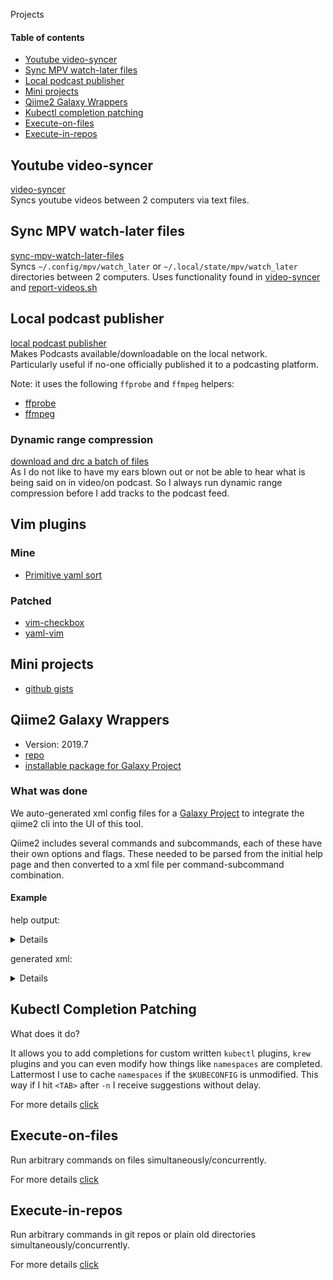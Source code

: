 Projects

#### Table of contents

- [Youtube video-syncer](#youtube-video-syncer)
- [Sync MPV watch-later files](#sync-mpv-watch-later-files)
- [Local podcast publisher](#local-podcast-publisher)
- [Mini projects](#mini-projects)
- [Qiime2 Galaxy Wrappers](#qiime2-galaxy-wrappers)
- [Kubectl completion patching](#kubectl-completion-patching)
- [Execute-on-files](#execute-on-files)
- [Execute-in-repos](#execute-in-repos)

## Youtube video-syncer

[video-syncer](https://github.com/diepfote/golang-tools/tree/32d62f7cad6f27d7c0503ba92907fee74f0a25b1/video-syncer)  
Syncs youtube videos between 2 computers via text files.

## Sync MPV watch-later files

[sync-mpv-watch-later-files](https://github.com/diepfote/golang-tools/tree/7f86a2e32d83d6f09f6af758ed267eee826ddef6/sync-video-syncer-mpv-watch-later-files)  
Syncs `~/.config/mpv/watch_later` or `~/.local/state/mpv/watch_later` directories between 2 computers.
Uses functionality found in [video-syncer](#youtube-video-syncer) and [report-videos.sh](https://github.com/diepfote/scripts/blob/fc09c10453e8527e3fb53a3c379b128310c60b69/normal-privileges_systemd_scripts/report-videos.sh)

## Local podcast publisher  

[local podcast publisher](https://github.com/diepfote/local-podcast-publisher)  
Makes Podcasts available/downloadable on the local network.  
Particularly useful if no-one officially published it to a podcasting platform.

Note: it uses the following `ffprobe` and `ffmpeg` helpers:

* [ffprobe](https://github.com/search?q=repo%3Adiepfote%2Fscripts+ffprobe&type=code)
* [ffmpeg](https://github.com/search?q=repo%3Adiepfote%2Fscripts%20ffmpeg&type=code)

### Dynamic range compression

[download and drc a batch of files](https://github.com/diepfote/scripts/blob/939d8cde8284a62ac80ff3832c27add730d4b74c/source-me/posix-compliant-shells.sh#L443)  
As I do not like to have my ears blown out or not be able to hear
what is being said on in video/on podcast. 
So I always run dynamic range compression before I add tracks to the podcast feed.


## Vim plugins

### Mine

* [Primitive yaml sort](https://github.com/diepfote/vim-primitive-yamlsort)

### Patched

* [vim-checkbox](https://github.com/diepfote/vim-checkbox)
* [yaml-vim](https://github.com/diepfote/yaml-vim)


## Mini projects

* [github gists](https://gist.github.com/search?q=user%3Adiepfote+%22mini-project%22&ref=searchresults)


## Qiime2 Galaxy Wrappers

* Version: 2019.7
* [repo](https://github.com/diepfote/qiime2_wrappers)
* [installable package for Galaxy Project](https://toolshed.g2.bx.psu.edu/view/florianbegusch/qiime2_suite)

### What was done

We auto-generated xml config files for a [Galaxy Project](https://galaxyproject.org/) to integrate the qiime2 cli into the UI of this tool.

Qiime2 includes several commands and subcommands, each of these have their own options and flags.
These needed to be parsed from the initial help page and then converted to a xml file per command-subcommand combination.

#### Example

help output:

<p><details>

```text
(qiime2-2019.7) root@dd8a4d319d86:/data# qiime vsearch cluster-features-de-novo --help
Usage: qiime vsearch cluster-features-de-novo [OPTIONS]

  Given a feature table and the associated feature sequences, cluster the
  features based on user-specified percent identity threshold of their
  sequences. This is not a general-purpose de novo clustering method, but
  rather is intended to be used for clustering the results of quality-
  filtering/dereplication methods, such as DADA2, or for re-clustering a
  FeatureTable at a lower percent identity than it was originally clustered
  at. When a group of features in the input table are clustered into a
  single feature, the frequency of that single feature in a given sample is
  the sum of the frequencies of the features that were clustered in that
  sample. Feature identifiers and sequences will be inherited from the
  centroid feature of each cluster. See the vsearch documentation for
  details on how sequence clustering is performed.

Inputs:
  --i-sequences ARTIFACT FeatureData[Sequence]
                          The sequences corresponding to the features in
                          table.                                    [required]
  --i-table ARTIFACT FeatureTable[Frequency]
                          The feature table to be clustered.        [required]
Parameters:
  --p-perc-identity PROPORTION Range(0, 1, inclusive_start=False,
    inclusive_end=True)   The percent identity at which clustering should be
                          performed. This parameter maps to vsearch's --id
                          parameter.                                [required]
  --p-threads INTEGER Range(0, 256, inclusive_end=True)
                          The number of threads to use for computation.
                          Passing 0 will launch one thread per CPU core.
                                                                  [default: 1]
Outputs:
  --o-clustered-table ARTIFACT FeatureTable[Frequency]
                          The table following clustering of features.
                                                                    [required]
  --o-clustered-sequences ARTIFACT FeatureData[Sequence]
                          Sequences representing clustered features.
                                                                    [required]
Miscellaneous:
  --output-dir PATH       Output unspecified results to a directory
  --verbose / --quiet     Display verbose output to stdout and/or stderr
                          during execution of this action. Or silence output
                          if execution is successful (silence is golden).
  --citations             Show citations and exit.
  --help                  Show this message and exit.
```

</details></p>

generated xml:

<p><details>

```text
<?xml version="1.0" ?>
<tool id="qiime_vsearch_cluster-features-de-novo" name="qiime vsearch cluster-features-de-novo" version="2019.7">
	<description> - De novo clustering of features.</description>
	<requirements>
		<requirement type="package" version="2019.7">qiime2</requirement>
	</requirements>
	<command><![CDATA[
qiime vsearch cluster-features-de-novo

--i-sequences=$isequences
--i-table=$itable
--p-perc-identity="$ppercidentity"

#set $pthreads = '${GALAXY_SLOTS:-4}'
#if str($pthreads):
 --p-threads="$pthreads"
#end if

--o-clustered-table=oclusteredtable
--o-clustered-sequences=oclusteredsequences
;
cp oclusteredtable.qza $oclusteredtable;
cp oclusteredsequences.qza $oclusteredsequences
	]]></command>
	<inputs>
		<param format="qza,no_unzip.zip" label="--i-sequences: ARTIFACT FeatureData[Sequence] The sequences corresponding to the features in table.                                    [required]" name="isequences" optional="False" type="data"/>
		<param format="qza,no_unzip.zip" label="--i-table: ARTIFACT FeatureTable[Frequency] The feature table to be clustered.        [required]" name="itable" optional="False" type="data"/>
		
		<param label="--p-perc-identity: PROPORTION Range(0, 1, inclusive_start=False, inclusive_end=True)   The percent identity at which clustering should be performed. This parameter maps to vsearch's --id parameter.                                [required]" name="ppercidentity" optional="False" min="0" max="1" value="" exclude_min="True" exclude_max="False" type="float"/>
	</inputs>
	<outputs>
		<data format="qza" label="${tool.name} on ${on_string}: clusteredtable.qza" name="oclusteredtable"/>
		<data format="qza" label="${tool.name} on ${on_string}: clusteredsequences.qza" name="oclusteredsequences"/>
	</outputs>
	<help><![CDATA[
De novo clustering of features.
###############################

Given a feature table and the associated feature sequences, cluster the
features based on user-specified percent identity threshold of their
sequences. This is not a general-purpose de novo clustering method, but
rather is intended to be used for clustering the results of quality-
filtering/dereplication methods, such as DADA2, or for re-clustering a
FeatureTable at a lower percent identity than it was originally clustered
at. When a group of features in the input table are clustered into a single
feature, the frequency of that single feature in a given sample is the sum
of the frequencies of the features that were clustered in that sample.
Feature identifiers and sequences will be inherited from the centroid
feature of each cluster. See the vsearch documentation for details on how
sequence clustering is performed.

Parameters
----------
sequences : FeatureData[Sequence]
    The sequences corresponding to the features in table.
table : FeatureTable[Frequency]
    The feature table to be clustered.
perc_identity : Float % Range(0, 1, inclusive_start=False, inclusive_end=True)
    The percent identity at which clustering should be performed. This
    parameter maps to vsearch's --id parameter.
Returns
-------
clustered_table : FeatureTable[Frequency]
    The table following clustering of features.
clustered_sequences : FeatureData[Sequence]
    Sequences representing clustered features.
	]]></help>
<macros>
    <import>qiime_citation.xml</import>
</macros>
<expand macro="qiime_citation"/>
</tool>
```

</details></p>

## Kubectl Completion Patching

What does it do?

It allows you to add completions for custom written `kubectl`
plugins, `krew` plugins and you can even modify how things like `namespaces`
are completed.  
Lattermost I use to cache `namespaces` if the `$KUBECONFIG` is unmodified.
This way if I hit `<TAB>` after `-n` I receive suggestions without delay.

For more details [click](../terminal-config/kubectl-bash-completion-patching/index.html)

## Execute-on-files

Run arbitrary commands on files simultaneously/concurrently.

For more details [click](https://github.com/diepfote/golang-tools/tree/621f347afe3196753d8df22daa120fa024d0fdf7/execute-on-files)

## Execute-in-repos

Run arbitrary commands in git repos or plain old directories simultaneously/concurrently.

For more details [click](https://github.com/diepfote/golang-tools/tree/621f347afe3196753d8df22daa120fa024d0fdf7/execute-in-repos)

